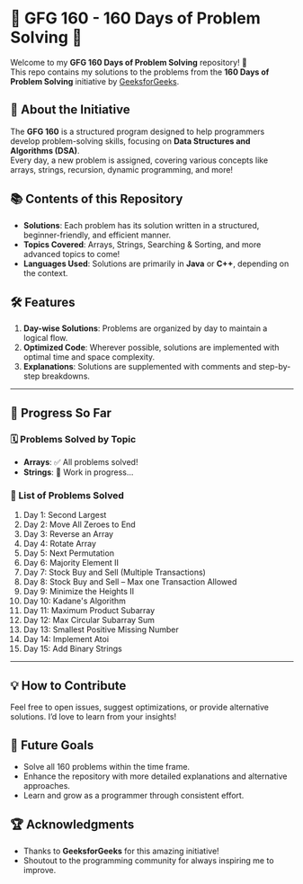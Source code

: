 # 🌟 **GFG 160 - 160 Days of Problem Solving** 🌟  

Welcome to my **GFG 160 Days of Problem Solving** repository! 🚀  
This repo contains my solutions to the problems from the **160 Days of Problem Solving** initiative by [GeeksforGeeks](https://www.geeksforgeeks.org).


## 📖 **About the Initiative** 
 
The **GFG 160** is a structured program designed to help programmers develop problem-solving skills, focusing on **Data Structures and Algorithms (DSA)**.  
Every day, a new problem is assigned, covering various concepts like arrays, strings, recursion, dynamic programming, and more!  


## 📚 **Contents of this Repository**  
- **Solutions**: Each problem has its solution written in a structured, beginner-friendly, and efficient manner.  
- **Topics Covered**: Arrays, Strings, Searching & Sorting, and more advanced topics to come!  
- **Languages Used**: Solutions are primarily in **Java** or **C++**, depending on the context.  


## 🛠️ **Features**  
1. **Day-wise Solutions**: Problems are organized by day to maintain a logical flow.  
2. **Optimized Code**: Wherever possible, solutions are implemented with optimal time and space complexity.  
3. **Explanations**: Solutions are supplemented with comments and step-by-step breakdowns.  

---

## 🚀 **Progress So Far**  
### 🗓️ Problems Solved by Topic  
- **Arrays**: ✅ All problems solved!  
- **Strings**: 🚧 Work in progress...  

### 🔢 List of Problems Solved  
1. Day 1: Second Largest  
2. Day 2: Move All Zeroes to End  
3. Day 3: Reverse an Array  
4. Day 4: Rotate Array  
5. Day 5: Next Permutation 
6. Day 6: Majority Element II 
7. Day 7: Stock Buy and Sell (Multiple Transactions) 
8. Day 8: Stock Buy and Sell – Max one Transaction Allowed  
9. Day 9: Minimize the Heights II
10. Day 10: Kadane's Algorithm  
11. Day 11: Maximum Product Subarray
12. Day 12: Max Circular Subarray Sum
13. Day 13: Smallest Positive Missing Number
14. Day 14: Implement Atoi
15. Day 15: Add Binary Strings

---

## 💡 **How to Contribute**  
Feel free to open issues, suggest optimizations, or provide alternative solutions. I’d love to learn from your insights!  


## 🎯 **Future Goals**  
- Solve all 160 problems within the time frame.  
- Enhance the repository with more detailed explanations and alternative approaches.  
- Learn and grow as a programmer through consistent effort.  


## 🏆 **Acknowledgments**  
- Thanks to **GeeksforGeeks** for this amazing initiative!  
- Shoutout to the programming community for always inspiring me to improve.  
